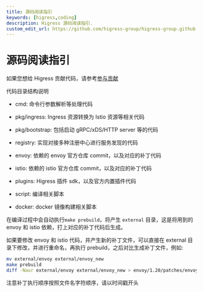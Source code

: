 ```yaml
---
title: 源码阅读指引
keywords: [higress,coding]
description: Higress 源码阅读指引.
custom_edit_url: https://github.com/higress-group/higress-group.github.io/blob/main/i18n/zh-cn/docusaurus-plugin-content-docs/current/dev/code.md
---
```


# 源码阅读指引

如果您想给 Higress 贡献代码，请参考[参与贡献](../developers/guide_dev.md)

代码目录结构说明

- cmd: 命令行参数解析等处理代码

- pkg/ingress: Ingress 资源转换为 Istio 资源等相关代码

- pkg/bootstrap: 包括启动 gRPC/xDS/HTTP server 等的代码

- registry: 实现对接多种注册中心进行服务发现的代码

- envoy: 依赖的 envoy 官方仓库 commit，以及对应的补丁代码

- istio: 依赖的 istio 官方仓库 commit，以及对应的补丁代码

- plugins: Higress 插件 sdk，以及官方内置插件代码

- script: 编译相关脚本

- docker: docker 镜像构建相关脚本

在编译过程中会自动执行`make prebuild`，将产生 `external` 目录，这是将用到的 envoy 和 istio 依赖，打上对应的补丁代码后生成。

如果要修改 envoy 和 istio 代码，并产生新的补丁文件，可以直接在 external 目录下修改，并进行重命名，再执行 prebuild，之后对比生成补丁文件，例如:

```bash
mv external/envoy external/envoy_new
make prebuild
diff -Naur external/envoy external/envoy_new > envoy/1.20/patches/envoy/$(date +%Y%m%d)-what-changed.patch
```

注意补丁执行顺序按照文件名字符顺序，请以时间戳开头
